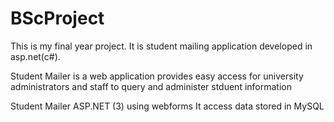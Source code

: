 # BScProject
This is my final year project. It is  student mailing application developed in asp.net(c#). 

Student Mailer is a web application provides easy access for university administrators and staff to query and administer stduent information

Student Mailer ASP.NET (3) using webforms 
It access data stored in MySQL 


